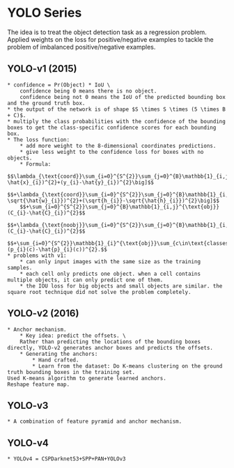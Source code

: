 # YOLO Series

The idea is to treat the object detection task as a regression problem.
Applied weights on the loss for positive/negative examples to tackle the problem of imbalanced positive/negative examples.

## YOLO-v1 (2015)
    * confidence = Pr(Object) * IoU \
        confidence being 0 means there is no object.
        confidence being not 0 means the IoU of the predicted bounding box and the ground truth box.
    * the output of the network is of shape $S \times S \times (5 \times B + C)$.
    * multiply the class probabilities with the confidence of the bounding boxes to get the class-specific confidence scores for each bounding box.
    * The loss function:
        * add more weight to the 8-dimensional coordinates predictions.
        * give less weight to the confidence loss for boxes with no objects.
        * Formula:
        $$\lambda_{\text{coord}}\sum_{i=0}^{S^{2}}\sum_{j=0}^{B}\mathbb{1}_{i,j}^{\text{obj}}\big[(x_{i}-\hat{x}_{i})^{2}+(y_{i}-\hat{y}_{i})^{2}\big]$$
        $$+\lambda_{\text{coord}}\sum_{i=0}^{S^{2}}\sum_{j=0}^{B}\mathbb{1}_{i,j}^{\text{obj}}\big[(\sqrt{w_{i}}-\sqrt{\hat{w}_{i}})^{2}+(\sqrt{h_{i}}-\sqrt{\hat{h}_{i}})^{2}\big]$$
        $$+\sum_{i=0}^{S^{2}}\sum_{j=0}^{B}\mathbb{1}_{i,j}^{\text{obj}}(C_{i}-\hat{C}_{i})^{2}$$
        $$+\lambda_{\text{noobj}}\sum_{i=0}^{S^{2}}\sum_{j=0}^{B}\mathbb{1}_{i,j}^{\text{noobj}}(C_{i}-\hat{C}_{i})^{2}$$
        $$+\sum_{i=0}^{S^{2}}\mathbb{1}_{i}^{\text{obj}}\sum_{c\in\text{classes}}(p_{i}(c)-\hat{p}_{i}(c))^{2}.$$
    * problems with v1:
        * can only input images with the same size as the training samples.
        * each cell only predicts one object. when a cell contains multiple objects, it can only predict one of them.
        * the IOU loss for big objects and small objects are similar. the square root technique did not solve the problem completely.

## YOLO-v2 (2016)
    * Anchor mechanism.
        * Key idea: predict the offsets. \
        Rather than predicting the locations of the bounding boxes directly, YOLO-v2 generates anchor boxes and predicts the offsets.
        * Generating the anchors:
            * Hand crafted.
            * Learn from the dataset: Do K-means clustering on the ground truth bounding boxes in the training set.
    Used K-means algorithm to generate learned anchors.
    Reshape feature map.

## YOLO-v3
    * A combination of feature pyramid and anchor mechanism.

## YOLO-v4
    * YOLOv4 = CSPDarknet53+SPP+PAN+YOLOv3
